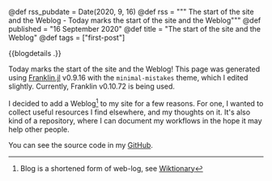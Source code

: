 @def rss_pubdate = Date(2020, 9, 16)
@def rss = """ The start of the site and the Weblog - Today marks the start of the site and the Weblog"""
@def published = "16 September 2020"
@def title = "The start of the site and the Weblog"
@def tags = ["first-post"]

{{blogdetails .}}

Today marks the start of the site and the Weblog!
This page was generated using [Franklin.jl](franklinjl.org) v0.9.16 with the `minimal-mistakes` theme, which I edited slightly.
Currently, Franklin v0.10.72 is being used.

I decided to add a Weblog[^1] to my site for a few reasons.
For one, I wanted to collect useful resources I find elsewhere, and my thoughts on it.
It's also kind of a repository, where I can document my workflows in the hope it may help other people.

You can see the source code in my [GitHub](github.com/bhvieira/bhvieira.github.io).

[^1]: Blog is a shortened form of web-log, see [Wiktionary](https://en.wiktionary.org/wiki/blog)

